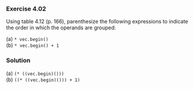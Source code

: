### Exercise 4.02

Using table 4.12 (p. 166), parenthesize the following expressions to indicate
the order in which the operands are grouped:

(a) `* vec.begin()`  
(b) `* vec.begin() + 1`

### Solution

(a) `(* ((vec.begin)()))`  
(b) `((* ((vec.begin)())) + 1)`
